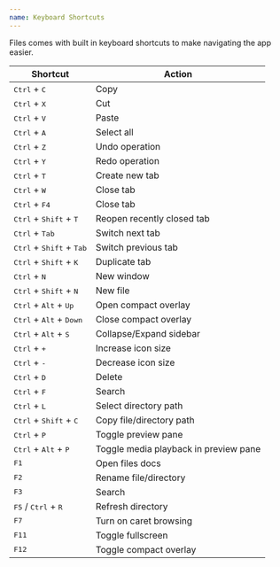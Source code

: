 ```yaml
---
name: Keyboard Shortcuts
---
```


Files comes with built in keyboard shortcuts to make navigating the app easier.

| Shortcut                                            | Action                                |
| --------------------------------------------------- | ------------------------------------- |
| <kbd>Ctrl</kbd> + <kbd>C</kbd>                      | Copy                                  |
| <kbd>Ctrl</kbd> + <kbd>X</kbd>                      | Cut                                   |
| <kbd>Ctrl</kbd> + <kbd>V</kbd>                      | Paste                                 |
| <kbd>Ctrl</kbd> + <kbd>A</kbd>                      | Select all                            |
| <kbd>Ctrl</kbd> + <kbd>Z</kbd>                      | Undo operation                        |
| <kbd>Ctrl</kbd> + <kbd>Y</kbd>                      | Redo operation                        |
| <kbd>Ctrl</kbd> + <kbd>T</kbd>                      | Create new tab                        |
| <kbd>Ctrl</kbd> + <kbd>W</kbd>                      | Close tab                             |
| <kbd>Ctrl</kbd> + <kbd>F4</kbd>                     | Close tab                             |
| <kbd>Ctrl</kbd> + <kbd>Shift</kbd> + <kbd>T</kbd>   | Reopen recently closed tab            |
| <kbd>Ctrl</kbd> + <kbd>Tab</kbd>                    | Switch next tab                       |
| <kbd>Ctrl</kbd> + <kbd>Shift</kbd> + <kbd>Tab</kbd> | Switch previous tab                   |
| <kbd>Ctrl</kbd> + <kbd>Shift</kbd> + <kbd>K</kbd>   | Duplicate tab                         |
| <kbd>Ctrl</kbd> + <kbd>N</kbd>                      | New window                            |
| <kbd>Ctrl</kbd> + <kbd>Shift</kbd> + <kbd>N</kbd>   | New file                              |
| <kbd>Ctrl</kbd> + <kbd>Alt</kbd> + <kbd>Up</kbd>    | Open compact overlay                  |
| <kbd>Ctrl</kbd> + <kbd>Alt</kbd> + <kbd>Down</kbd>  | Close compact overlay                 |
| <kbd>Ctrl</kbd> + <kbd>Alt</kbd> + <kbd>S</kbd>     | Collapse/Expand sidebar               |
| <kbd>Ctrl</kbd> + <kbd>+</kbd>                      | Increase icon size                    |
| <kbd>Ctrl</kbd> + <kbd>-</kbd>                      | Decrease icon size                    |
| <kbd>Ctrl</kbd> + <kbd>D</kbd>                      | Delete                                |
| <kbd>Ctrl</kbd> + <kbd>F</kbd>                      | Search                                |
| <kbd>Ctrl</kbd> + <kbd>L</kbd>                      | Select directory path                 |
| <kbd>Ctrl</kbd> + <kbd>Shift</kbd> + <kbd>C</kbd>   | Copy file/directory path              |
| <kbd>Ctrl</kbd> + <kbd>P</kbd>                      | Toggle preview pane                   |
| <kbd>Ctrl</kbd> + <kbd>Alt</kbd> + <kbd>P</kbd>     | Toggle media playback in preview pane |
| <kbd>F1</kbd>                                       | Open files docs                       |
| <kbd>F2</kbd>                                       | Rename file/directory                 |
| <kbd>F3</kbd>                                       | Search                                |
| <kbd>F5</kbd> / <kbd>Ctrl</kbd> + <kbd>R</kbd>      | Refresh directory                     |
| <kbd>F7</kbd>                                       | Turn on caret browsing                |
| <kbd>F11</kbd>                                      | Toggle fullscreen                     |
| <kbd>F12</kbd>                                      | Toggle compact overlay                |

